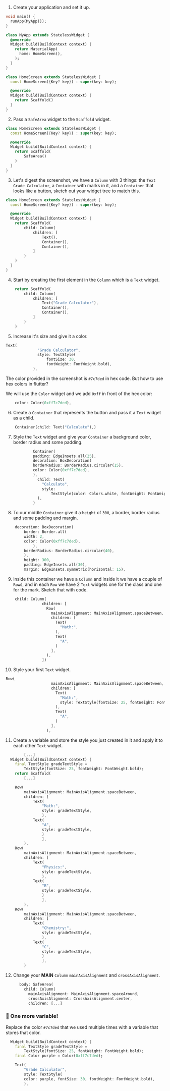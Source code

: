 1. Create your application and set it up.

```dart
void main() {
  runApp(MyApp());
}

class MyApp extends StatelessWidget {
  @override
  Widget build(BuildContext context) {
    return MaterialApp(
      home: HomeScreen(),
    );
  }
}

class HomeScreen extends StatelessWidget {
  const HomeScreen({Key? key}) : super(key: key);

  @override
  Widget build(BuildContext context) {
    return Scaffold()
  }
}
```

2. Pass a `SafeArea` widget to the `Scaffold` widget.

```dart
class HomeScreen extends StatelessWidget {
  const HomeScreen({Key? key}) : super(key: key);

  @override
  Widget build(BuildContext context) {
    return Scaffold(
        SafeArea()
    )
  }
}
```

3. Let's digest the screenshot, we have a `Column` with 3 things: the `Text` `Grade Calculator`, a `Container` with marks in it, and a `Container` that looks like a button, sketch out your widget tree to match this.

```dart
class HomeScreen extends StatelessWidget {
  const HomeScreen({Key? key}) : super(key: key);

  @override
  Widget build(BuildContext context) {
    return Scaffold(
        child: Column(
            children: [
                Text(),
                Container(),
                Container(),
            ]
        )
    )
  }
}

```

4. Start by creating the first element in the `Column` which is a `Text` widget.

```dart
    return Scaffold(
        child: Column(
            children: [
                Text("Grade Calculator"),
                Container(),
                Container(),
            ]
        )
    )
```

5. Increase it's size and give it a color.

```dart
Text(
              "Grade Calculator",
              style: TextStyle(
                  fontSize: 30,
                  fontWeight: FontWeight.bold),
            ),
```

The color provided in the screenshot is `#7c7ded` in hex code.
But how to use hex colors in flutter?

We will use the `Color` widget and we add `0xff` in front of the hex color:

```dart
    color: Color(0xff7c7ded),
```

6. Create a `Container` that represents the button and pass it a `Text` widget as a child.

```dart
    Container(child: Text("Calculate"),)
```

7. Style the `Text` widget and give your `Container` a background color, border radius and some padding.

```dart
            Container(
            padding: EdgeInsets.all(25),
            decoration: BoxDecoration(
            borderRadius: BorderRadius.circular(15),
            color: Color(0xff7c7ded),
            ),
              child: Text(
                "Calculate",
                style:
                    TextStyle(color: Colors.white, fontWeight: FontWeight.bold),
              ),
            )
```

8. To our middle `Container` give it a `height` of `300`, a border, border radius and some padding and margin.

```dart
    decoration: BoxDecoration(
        border: Border.all(
        width: 2,
        color: Color(0xff7c7ded),
            ),
        borderRadius: BorderRadius.circular(40),
        ),
        height: 300,
        padding: EdgeInsets.all(30),
        margin: EdgeInsets.symmetric(horizontal: 15),
```

9. Inside this container we have a `Column` and inside it we have a couple of `Row`s, and in each `Row` we have 2 `Text` widgets one for the class and one for the mark. Sketch that with code.

```dart
    child: Column(
                children: [
                  Row(
                    mainAxisAlignment: MainAxisAlignment.spaceBetween,
                    children: [
                      Text(
                        "Math:",
                      ),
                      Text(
                        "A",
                      )
                    ],
                  ),
                ])
```

10. Style your first `Text` widget.

```dart
Row(
                    mainAxisAlignment: MainAxisAlignment.spaceBetween,
                    children: [
                      Text(
                        "Math:",
                        style: TextStyle(fontSize: 25, fontWeight: FontWeight.bold);
                      ),
                      Text(
                        "A",
                      )
                    ],
                  ),
```

11. Create a variable and store the style you just created in it and apply it to each other `Text` widget.

```dart
        [...]
  Widget build(BuildContext context) {
    final TextStyle gradeTextStyle =
        TextStyle(fontSize: 25, fontWeight: FontWeight.bold);
    return Scaffold(
        [...]
```

```dart
    Row(
        mainAxisAlignment: MainAxisAlignment.spaceBetween,
        children: [
            Text(
                "Math:",
                style: gradeTextStyle,
                ),
            Text(
                "A",
                style: gradeTextStyle,
                )
                ],
        ),
    Row(
        mainAxisAlignment: MainAxisAlignment.spaceBetween,
        children: [
            Text(
                "Physics:",
                style: gradeTextStyle,
                ),
            Text(
                "B",
                style: gradeTextStyle,
                )
                ],
        ),
    Row(
        mainAxisAlignment: MainAxisAlignment.spaceBetween,
        children: [
            Text(
                "Chemistry:",
                style: gradeTextStyle,
                ),
            Text(
                "C",
                style: gradeTextStyle,
                )
                ],
        )
```

12. Change your **MAIN** `Column` `mainAxisAlignment` and `crossAxisAlignment`.

```dart
      body: SafeArea(
        child: Column(
          mainAxisAlignment: MainAxisAlignment.spaceAround,
          crossAxisAlignment: CrossAxisAlignment.center,
          children: [...]
```

### 🍋 One more variable!

Replace the color `#7c7ded` that we used multiple times with a variable that stores that color.

```dart
  Widget build(BuildContext context) {
    final TextStyle gradeTextStyle =
        TextStyle(fontSize: 25, fontWeight: FontWeight.bold);
    final Color purple = Color(0xff7c7ded);
```

```dart
    Text(
        "Grade Calculator",
        style: TextStyle(
        color: purple, fontSize: 30, fontWeight: FontWeight.bold),
        ),
```
